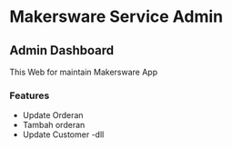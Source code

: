 # Makersware Service Admin

## Admin Dashboard

This Web for maintain Makersware App

### Features

- Update Orderan
- Tambah orderan
- Update Customer
  -dll
